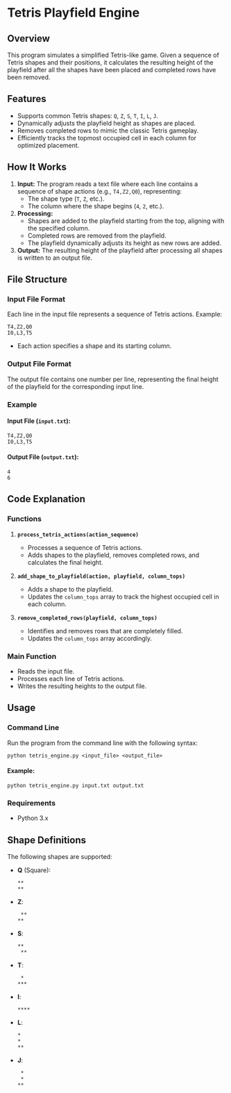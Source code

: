 # Tetris Playfield Engine

## Overview
This program simulates a simplified Tetris-like game. Given a sequence of Tetris shapes and their positions, it calculates the resulting height of the playfield after all the shapes have been placed and completed rows have been removed.

## Features
- Supports common Tetris shapes: `Q`, `Z`, `S`, `T`, `I`, `L`, `J`.
- Dynamically adjusts the playfield height as shapes are placed.
- Removes completed rows to mimic the classic Tetris gameplay.
- Efficiently tracks the topmost occupied cell in each column for optimized placement.

## How It Works
1. **Input:** The program reads a text file where each line contains a sequence of shape actions (e.g., `T4,Z2,Q0`), representing:
    - The shape type (`T`, `Z`, etc.).
    - The column where the shape begins (`4`, `2`, etc.).
2. **Processing:**
    - Shapes are added to the playfield starting from the top, aligning with the specified column.
    - Completed rows are removed from the playfield.
    - The playfield dynamically adjusts its height as new rows are added.
3. **Output:** The resulting height of the playfield after processing all shapes is written to an output file.

## File Structure
### Input File Format
Each line in the input file represents a sequence of Tetris actions. Example:
```
T4,Z2,Q0
I0,L3,T5
```
- Each action specifies a shape and its starting column.

### Output File Format
The output file contains one number per line, representing the final height of the playfield for the corresponding input line.

### Example
#### Input File (`input.txt`):
```
T4,Z2,Q0
I0,L3,T5
```
#### Output File (`output.txt`):
```
4
6
```

## Code Explanation
### Functions
1. **`process_tetris_actions(action_sequence)`**
    - Processes a sequence of Tetris actions.
    - Adds shapes to the playfield, removes completed rows, and calculates the final height.

2. **`add_shape_to_playfield(action, playfield, column_tops)`**
    - Adds a shape to the playfield.
    - Updates the `column_tops` array to track the highest occupied cell in each column.

3. **`remove_completed_rows(playfield, column_tops)`**
    - Identifies and removes rows that are completely filled.
    - Updates the `column_tops` array accordingly.

### Main Function
- Reads the input file.
- Processes each line of Tetris actions.
- Writes the resulting heights to the output file.

## Usage
### Command Line
Run the program from the command line with the following syntax:
```
python tetris_engine.py <input_file> <output_file>
```
#### Example:
```
python tetris_engine.py input.txt output.txt
```

### Requirements
- Python 3.x

## Shape Definitions
The following shapes are supported:
- **Q** (Square):
  ```
  **
  **
  ```
- **Z**:
  ```
   **
  **
  ```
- **S**:
  ```
  **
   **
  ```
- **T**:
  ```
   *
  ***
  ```
- **I**:
  ```
  ****
  ```
- **L**:
  ```
  *
  *
  **
  ```
- **J**:
  ```
   *
   *
  **
  ```


